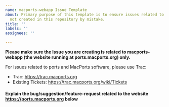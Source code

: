 ```yaml
---
name: macports-webapp Issue Template
about: Primary purpose of this template is to ensure issues related to MacPorts are
  not created in this repository by mistake.
title: ''
labels: ''
assignees: ''

---
```


**Please make sure the Issue you are creating is related to macports-webapp (the website running at ports.macports.org) only.**

For issues related to ports and MacPorts software, please use Trac:
- Trac: https://trac.macports.org
- Existing Tickets: https://trac.macports.org/wiki/Tickets

#### Explain the bug/suggestion/feature-request related to the website https://ports.macports.org below
